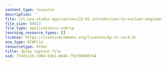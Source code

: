 ```yaml
---
content_type: resource
description: ''
file: /ol-ocw-studio-app/courses/22-01-introduction-to-nuclear-engineering-and-ionizing-radiation-fall-2016/77441c167d0453b1b6447fb798b95744_kzOFhSJFihI.vtt
file_size: 84517
file_type: application/x-subrip
learning_resource_types: []
license: https://creativecommons.org/licenses/by-nc-sa/4.0/
ocw_type: OCWFile
resourcetype: Other
title: 3play caption file
uid: 77441c16-7d04-53b1-b644-7fb798b95744
---
```


